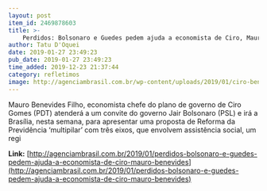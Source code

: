 ```yaml
---
layout: post
item_id: 2469878603
title: >-
    Perdidos: Bolsonaro e Guedes pedem ajuda a economista de Ciro, Mauro Benevides
author: Tatu D'Oquei
date: 2019-01-27 23:49:23
pub_date: 2019-01-27 23:49:23
time_added: 2019-12-23 21:37:44
category: refletimos
image: http://agenciambrasil.com.br/wp-content/uploads/2019/01/ciro-benev-guedes-bolso.jpeg
---
```


Mauro Benevides Filho, economista chefe do plano de governo de Ciro Gomes (PDT) atenderá a um convite do governo Jair Bolsonaro (PSL) e irá a Brasília, nesta semana, para apresentar uma proposta de Reforma da Previdência ‘multipilar’ com três eixos, que envolvem assistência social, um regi

**Link:** [http://agenciambrasil.com.br/2019/01/perdidos-bolsonaro-e-guedes-pedem-ajuda-a-economista-de-ciro-mauro-benevides](http://agenciambrasil.com.br/2019/01/perdidos-bolsonaro-e-guedes-pedem-ajuda-a-economista-de-ciro-mauro-benevides)

